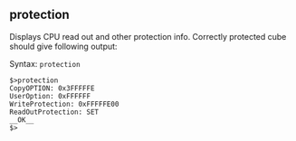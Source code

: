 ## protection

Displays CPU read out and other protection info. Correctly protected cube should give following output:

Syntax: `protection`

```
$>protection
CopyOPTION: 0x3FFFFFE
UserOption: 0xFFFFFF
WriteProtection: 0xFFFFFE00
ReadOutProtection: SET
__OK__
$>
```